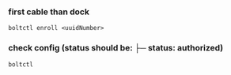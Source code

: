 ### first cable than dock
```
boltctl enroll <uuidNumber>
```

### check config (status should be: ├─ status: authorized)
```
boltctl
```

